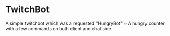# TwitchBot
A simple twitchbot which was a requested "HungryBot" ~ A hungry counter with a few commands on both client and chat side.
